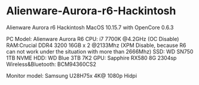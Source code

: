 # Alienware-Aurora-r6-Hackintosh
Alienware Aurora r6 Hackintosh MacOS 10.15.7 with OpenCore 0.6.3

PC Model: Alienware Aurora R6 
CPU: i7 7700K @4.2GHz (OC Disable)
RAM:Crucial DDR4 3200 16GB x 2  @2133Mhz (XPM Disable, because R6 can not work under the situation with more than 2666Mhz)
SSD: WD SN750 1TB NVME
HDD: WD Blue 3TB 7K2
GPU: Sapphire RX580 8G 2304sp
Wireless&Bluetooth: BCM94360CS2 

Monitor model:
Samsung U28H75x 4K@ 1080p Hidpi
